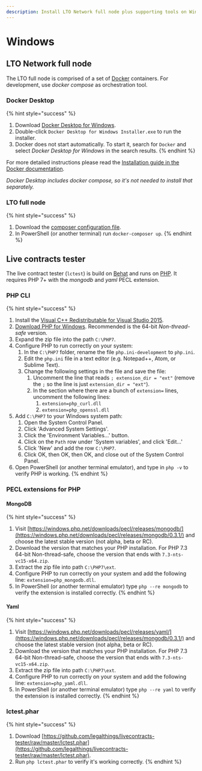 ```yaml
---
description: Install LTO Network full node plus supporting tools on Windows 10.
---
```


# Windows

## LTO Network full node

The LTO full node is comprised of a set of [Docker](https://www.docker.com/) containers. For development, use _docker compose_ as orchestration tool.

### Docker Desktop

{% hint style="success" %}
1. Download [Docker Desktop for Windows](https://hub.docker.com/editions/community/docker-ce-desktop-windows).
2. Double-click `Docker Desktop for Windows Installer.exe` to run the installer.
3. Docker does not start automatically. To start it, search for `Docker` and select _Docker Desktop for Windows_ in the search results.
{% endhint %}

For more detailed instructions please read the [Installation guide in the Docker documentation](https://docs.docker.com/docker-for-windows/install/).

_Docker Desktop includes docker compose, so it's not needed to install that separately._

### LTO full node

{% hint style="success" %}
1. Download the [composer configuration file](https://raw.githubusercontent.com/legalthings/lto/master/full-node/Docker%20compose/docker-compose.yml).
2. In PowerShell \(or another terminal\) run `docker-composer up`.
{% endhint %}

## Live contracts tester

The live contract tester \(`lctest`\) is build on [Behat](http://behat.org/en/latest/) and runs on [PHP](https://php.net/). It requires PHP 7+ with the  _mongodb_ and _yaml_ PECL extension.

### PHP CLI

{% hint style="success" %}
1. Install the [Visual C++ Redistributable for Visual Studio 2015](http://www.microsoft.com/en-us/download/details.aspx?id=48145).
2. [Download PHP for Windows](https://windows.php.net/download/). Recommended is the 64-bit _Non-thread-safe_ version.
3. Expand the zip file into the path `C:\PHP7`.
4. Configure PHP to run correctly on your system:
   1. In the `C:\PHP7` folder, rename the file `php.ini-development` to `php.ini`.
   2. Edit the `php.ini` file in a text editor \(e.g. Notepad++, Atom, or Sublime Text\).
   3. Change the following settings in the file and save the file:
      1. Uncomment the line that reads `; extension_dir = "ext"` \(remove the `;` so the line is just `extension_dir = "ext"`\).
      2. In the section where there are a bunch of `extension=` lines, uncomment the following lines:
         1. `extension=php_curl.dll`
         2. `extension=php_openssl.dll`
5. Add `C:\PHP7` to your Windows system path:
   1. Open the System Control Panel.
   2. Click 'Advanced System Settings'.
   3. Click the 'Environment Variables...' button.
   4. Click on the `Path` row under 'System variables', and click 'Edit...'
   5. Click 'New' and add the row `C:\PHP7`.
   6. Click OK, then OK, then OK, and close out of the System Control Panel.
6. Open PowerShell \(or another terminal emulator\), and type in `php -v` to verify PHP is working.
{% endhint %}

### PECL extensions for PHP

#### MongoDB

{% hint style="success" %}
1. Visit [https://windows.php.net/downloads/pecl/releases/mongodb/](https://windows.php.net/downloads/pecl/releases/mongodb/0.3.1/) and choose the latest stable version \(not alpha, beta or RC\).
2. Download the version that matches your PHP installation. For PHP 7.3 64-bit Non-thread-safe, choose the version that ends with `7.3-nts-vc15-x64.zip`.
3. Extract the zip file into path `C:\PHP7\ext`.
4. Configure PHP to run correctly on your system and add the following line: `extension=php_mongodb.dll`.
5. In PowerShell \(or another terminal emulator\) type `php --re mongodb` to verify the extension is installed correctly.
{% endhint %}

#### Yaml

{% hint style="success" %}
1. Visit [https://windows.php.net/downloads/pecl/releases/yaml/](https://windows.php.net/downloads/pecl/releases/mongodb/0.3.1/) and choose the latest stable version \(not alpha, beta or RC\).
2. Download the version that matches your PHP installation. For PHP 7.3 64-bit Non-thread-safe, choose the version that ends with `7.3-nts-vc15-x64.zip`.
3. Extract the zip file into path `C:\PHP7\ext`.
4. Configure PHP to run correctly on your system and add the following line: `extension=php_yaml.dll`.
5. In PowerShell \(or another terminal emulator\) type `php --re yaml` to verify the extension is installed correctly.
{% endhint %}

### lctest.phar

{% hint style="success" %}
1. Download [https://github.com/legalthings/livecontracts-tester/raw/master/lctest.phar](https://github.com/legalthings/livecontracts-tester/raw/master/lctest.phar).
2. Run `php lctest.phar` to verify it's working correctly.
{% endhint %}



